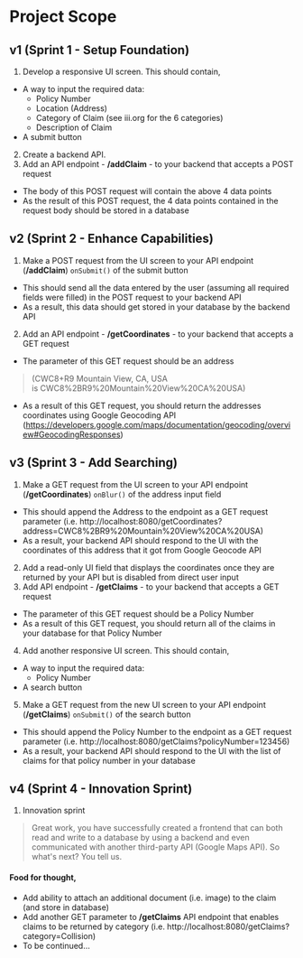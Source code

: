 # Project Scope
## v1 (Sprint 1 - Setup Foundation)
1. Develop a responsive UI screen. This should contain,
- A way to input the required data:
  - Policy Number
  - Location (Address)
  - Category of Claim (see iii.org for the 6 categories)
  - Description of Claim
- A submit button
2. Create a backend API.
3. Add an API endpoint - **/addClaim** - to your backend that accepts a POST request
- The body of this POST request will contain the above 4 data points
- As the result of this POST request, the 4 data points contained in the request body should be stored in a database

## v2 (Sprint 2 - Enhance Capabilities)
1. Make a POST request from the UI screen to your API endpoint (**/addClaim**) ```onSubmit()``` of the submit button
- This should send all the data entered by the user (assuming all required fields were filled) in the POST request to your backend API
- As a result, this data should get stored in your database by the backend API
2. Add an API endpoint - **/getCoordinates** - to your backend that accepts a GET request
- The parameter of this GET request should be an address  
>(CWC8+R9 Mountain View, CA, USA is CWC8%2BR9%20Mountain%20View%20CA%20USA)
- As a result of this GET request, you should return the addresses coordinates using Google Geocoding API (https://developers.google.com/maps/documentation/geocoding/overview#GeocodingResponses)

## v3 (Sprint 3 - Add Searching)
1. Make a GET request from the UI screen to your API endpoint (**/getCoordinates**) ```onBlur()``` of the address input field
- This should append the Address to the endpoint as a GET request parameter (i.e. http://localhost:8080/getCoordinates?address=CWC8%2BR9%20Mountain%20View%20CA%20USA)
- As a result, your backend API should respond to the UI with the coordinates of this address that it got from Google Geocode API
2. Add a read-only UI field that displays the coordinates once they are returned by your API but is disabled from direct user input
3. Add API endpoint - **/getClaims** - to your backend that accepts a GET request
- The parameter of this GET request should be a Policy Number
- As a result of this GET request, you should return all of the claims in your database for that Policy Number
4. Add another responsive UI screen. This should contain,
- A way to input the required data:
  - Policy Number
- A search button
5. Make a GET request from the new UI screen to your API endpoint (**/getClaims**) ```onSubmit()``` of the search button
- This should append the Policy Number to the endpoint as a GET request parameter (i.e. http://localhost:8080/getClaims?policyNumber=123456)
- As a result, your backend API should respond to the UI with the list of claims for that policy number in your database

## v4 (Sprint 4 - Innovation Sprint)
1. Innovation sprint
> Great work, you have successfully created a frontend that can both read and write to a database by using a backend and even communicated with another third-party API (Google Maps API). So what's next? You tell us.  
#### Food for thought,
- Add ability to attach an additional document (i.e. image) to the claim (and store in database)
- Add another GET parameter to **/getClaims** API endpoint that enables claims to be returned by category (i.e. http://localhost:8080/getClaims?category=Collision)
- To be continued…
